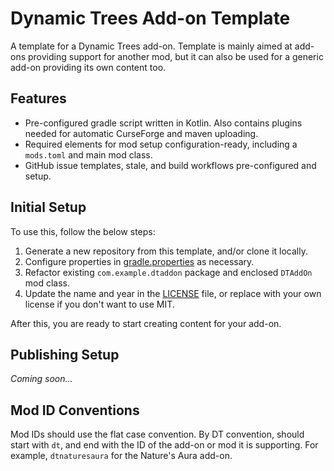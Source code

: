 # Dynamic Trees Add-on Template
A template for a Dynamic Trees add-on. Template is mainly aimed at add-ons providing support for another mod, but it can also be used for a generic add-on providing its own content too. 

## Features
- Pre-configured gradle script written in Kotlin. Also contains plugins needed for automatic CurseForge and maven uploading.
- Required elements for mod setup configuration-ready, including a `mods.toml` and main mod class.
- GitHub issue templates, stale, and build workflows pre-configured and setup. 

## Initial Setup
To use this, follow the below steps:

1. Generate a new repository from this template, and/or clone it locally. 
2. Configure properties in [gradle.properties](./gradle.properties) as necessary.
3. Refactor existing `com.example.dtaddon` package and enclosed `DTAddOn` mod class.
4. Update the name and year in the [LICENSE](./LICENSE) file, or replace with your own license if you don't want to use MIT.

After this, you are ready to start creating content for your add-on.

## Publishing Setup
_Coming soon..._

## Mod ID Conventions
Mod IDs should use the flat case convention. By DT convention, should start with `dt`, and end with the ID of the add-on or mod it is supporting. For example, `dtnaturesaura` for the Nature's Aura add-on.